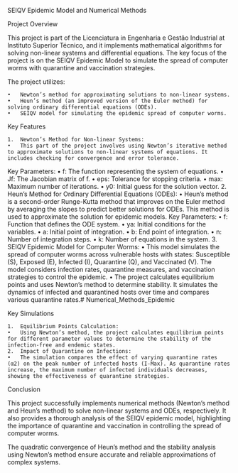 SEIQV Epidemic Model and Numerical Methods

Project Overview

This project is part of the Licenciatura in Engenharia e Gestão Industrial at Instituto Superior Técnico, and it implements mathematical algorithms for solving non-linear systems and differential equations. The key focus of the project is on the SEIQV Epidemic Model to simulate the spread of computer worms with quarantine and vaccination strategies.

The project utilizes:

	•	Newton’s method for approximating solutions to non-linear systems.
	•	Heun’s method (an improved version of the Euler method) for solving ordinary differential equations (ODEs).
	•	SEIQV model for simulating the epidemic spread of computer worms.

Key Features

	1.	Newton’s Method for Non-linear Systems:
	•	This part of the project involves using Newton’s iterative method to approximate solutions to non-linear systems of equations. It includes checking for convergence and error tolerance.
Key Parameters:
	•	f: The function representing the system of equations.
	•	Jf: The Jacobian matrix of f.
	•	eps: Tolerance for stopping criteria.
	•	max: Maximum number of iterations.
	•	y0: Initial guess for the solution vector.
	2.	Heun’s Method for Ordinary Differential Equations (ODEs):
	•	Heun’s method is a second-order Runge-Kutta method that improves on the Euler method by averaging the slopes to predict better solutions for ODEs. This method is used to approximate the solution for epidemic models.
Key Parameters:
	•	f: Function that defines the ODE system.
	•	ya: Initial conditions for the variables.
	•	a: Initial point of integration.
	•	b: End point of integration.
	•	n: Number of integration steps.
	•	k: Number of equations in the system.
	3.	SEIQV Epidemic Model for Computer Worms:
	•	This model simulates the spread of computer worms across vulnerable hosts with states: Susceptible (S), Exposed (E), Infected (I), Quarantine (Q), and Vaccinated (V). The model considers infection rates, quarantine measures, and vaccination strategies to control the epidemic.
	•	The project calculates equilibrium points and uses Newton’s method to determine stability. It simulates the dynamics of infected and quarantined hosts over time and compares various quarantine rates.# Numerical_Methods_Epidemic


Key Simulations

	1.	Equilibrium Points Calculation:
	•	Using Newton’s method, the project calculates equilibrium points for different parameter values to determine the stability of the infection-free and endemic states.
	2.	Impact of Quarantine on Infections:
	•	The simulation compares the effect of varying quarantine rates (α2) on the peak number of infected hosts (I-Max). As quarantine rates increase, the maximum number of infected individuals decreases, showing the effectiveness of quarantine strategies.

Conclusion

This project successfully implements numerical methods (Newton’s method and Heun’s method) to solve non-linear systems and ODEs, respectively. It also provides a thorough analysis of the SEIQV epidemic model, highlighting the importance of quarantine and vaccination in controlling the spread of computer worms.

The quadratic convergence of Heun’s method and the stability analysis using Newton’s method ensure accurate and reliable approximations of complex systems.

